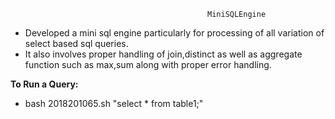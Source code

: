                                                 MiniSQLEngine
* Developed  a  mini  sql  engine  particularly for processing of all variation of select based sql queries.
* It also involves proper handling of join,distinct as well as aggregate function such as max,sum along with proper 
  error handling.
  
**To Run a Query:**
* bash 2018201065.sh "select * from table1;"
